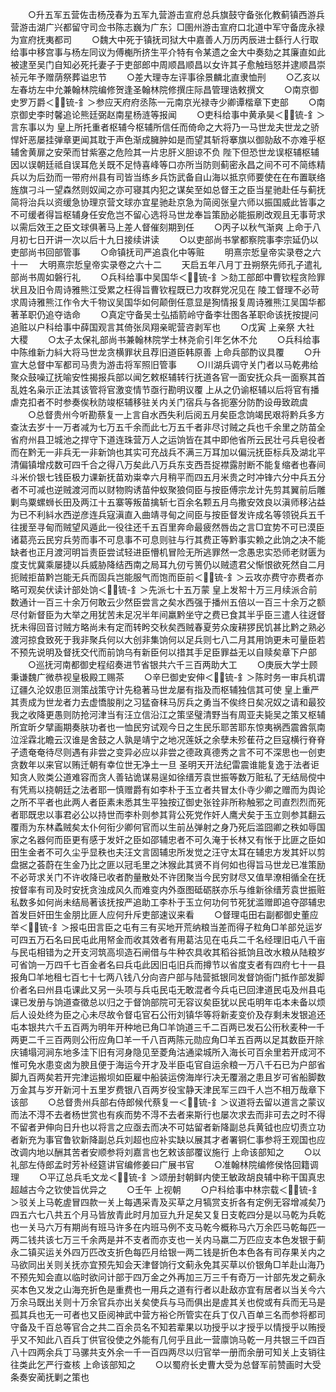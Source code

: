 <!-- { "loadSidebar": true } -->
　　○升五军五营佐击杨茂春为五军九营游击宣府总兵旗鼓守备张化教蓟镇西游兵营游击湖广兴都留守司佥书陈志巍为广东氵□圉州游击宣府口北道中军守备庞永禄为宣府抚夷都司
　　○魏大中死于镇抚司狱大中嘉善人万历丙辰进士繇行人行取给事中移宫事与杨左同议为傅櫆所挤生平介特有令某遗之金大中奏劾之其廉直如此被逮至吴门自知必死托妻子于吏部郎中周顺昌顺昌以女许其子愈触珰怒并逮顺昌崇祯元年予赠荫祭葬谥忠节
　　○差大理寺左评事徐景麟北直隶恤刑
　　○乙亥以左春坊左中允兼翰林院编修贺逢圣翰林院修撰庄际昌管理诰敕撰文
　　○南京御史罗万爵＜锍-釒＞参应天府府丞陈一元南京光禄寺少卿谭楷章下吏部
　　○南京御史李时馨追论熊廷弼赵南星杨涟等报闻
　　○吏科给事中黄承昊＜锍-釒＞言东事以为  皇上所托重者枢辅今枢辅所信任而倚命之大将乃一马世龙夫世龙之骄悍奸恶屡挂弹章更闻其耽于声色渐成臃肿如是而望其斩将搴旗以御勍敌不亦难乎枢辅舍黄扉之安荣而甘紫塞之危险其一片忠肝义胆谅不负  陛下但恐世龙误枢辅枢辅因以误朝廷祗自误耳危关既不足恃喜峰等口亦所当防则蓟密永昌之间不可不简练精兵以为后劲而一带府州县有司皆当练乡兵饬武备自山海以抵京师要使在在布置联络旌旗刁斗一望森然则奴闻之亦可寝其内犯之谋矣至如总督王之臣当星驰赴任与蓟抚简将治兵以资缓急协理京营文球亦宜星驰赴京急为简阅张皇六师以振国威此皆事之不可缓者得旨枢辅身任安危岂不留心选将马世龙奉旨策励必能振刷改观且无事苛求以需后效王之臣文球俱著马上差人督催刻期到任
　　○丙子以秋气渐爽  上命于八月初七日开讲一次以后十九日接续讲读
　　○以吏部尚书掌都察院事李宗延仍以吏部尚书回部管事
　　○命镇抚司严追袁化中等赃
　　明熹宗悊皇帝实录卷之六十一
　大明熹宗悊皇帝实录卷之六十二
　　天启五年八月丁丑朔祭先师孔子遣礼部尚书周如磐行礼
　　○兵科给事中吴国华＜锍-釒＞劾工部郎中曹钦程贪险罪状且及旧令周诗雅熊江受累之枉得旨曹钦程既已力攻群党况见在  陵工督理不必苛求周诗雅熊江作令大千物议吴国华如何颠倒任意显是狥情报复周诗雅熊江吴国华都著革职仍追夺诰命
　　○真定守备吴士弘插箭岭守备李壮图各革职命该抚按提问追赃以户科给事中薛国观言其倚张凤翔亲昵营咨剥军也
　　○戊寅  上亲祭  大社  大稷
　　○太子太保礼部尚书兼翰林院学士林尧俞引年乞休不允
　　○兵科给事中陈维新力紏大将马世龙贪横罪状且荐旧道臣韩原善  上命兵部酌议具覆
　　○升宣大总督中军都司马贵为游击将军照旧管事
　　○川湖兵调守关门者以马乾弗给聚众鼓噪辽抚喻安性揭报兵部以闻乞敕枢辅转行抚道各官一面安抚众兵一面察其首乱姓名枭示正法其该管将官激变情节亟行勘明议覆  上从之仍谕枢辅以后将官有播虐克扣者不时参奏俟秋防竣枢辅移驻关内关门宿兵与各扼塞分防酌设毋致疏虞
　　○总督贵州今听勘蔡复一上言自水西失利后阅五月矣臣念饷竭民艰将黔兵多方查汰去岁十一万者减为七万五千余而此七万五千者非尽讨贼之兵也千余里之防苗全省府州县卫城池之捍守下道连珠营万人之运饷皆在其中即他省所云民壮弓兵皂役者而在黔无一非兵无一非新饷也其实可充战兵不满三万耳加以偏沅抚臣标兵及湖北平清偏镇增戍数可四千合之得八万矣此八万兵东支西吾捉襟露肘断不能复缩者也春间斗米价银七钱臣极力课新抚苗劝粜幸六月稍平而四五月米贵之时冲锋六分中兵五分者不可减也逆贼渡河而以财物购诱苗仲蚁聚狼伺臣与按臣傅宗龙计先剪其翼前后雕剿鸟粟螺蛳长田及两江十五寨等叛苗擒斩七百余名颗五月鸟撒安效良以滇师移沾益为已不利紏水西逆彦连兵寇滇直入曲靖寻甸之间臣与按臣督发许成名等领锐兵五千往援至寻甸而贼望风遁此一役往还千五百里奔命最疲然唇齿之言□宜势不可已漠臣诸葛亮云民穷兵劳而事不可息事不可息则驻与行其费正等黔事实赖之此饷之决不能缺者也正月渡河明旨责臣尝试轻进臣懵机冒险无所逃罪然一念愚忠实恐师老财匮为度支忧冀乘屡捷以兵威胁降结西南之局耳九仞亏篑仍以贼遗君父惭恨欲死然自二月扼贼拒苗黔岂能无兵而固兵岂能服气而饱而臣前＜锍-釒＞云攻亦费守亦费者亦略可观矣伏读计部处饷＜锍-釒＞先派七十五万蒙  皇上发帤十万三月续派合前数通计一百三十余万何敢云少然臣尝言之矣水西强于播州五倍以一百三十余万之额尽付新督臣为大举之用犹苦未足况半年间羸黔坐守之费已食其半乎臣三遣人往迓督抚未得回音讨贼方略尚未有定而转盻交秋矣西贼春夏劳众废耕猡民饥甚比黔之熟必渡河掠食致死于我非聚兵何以大创非集饷何以足兵则七八二月其用饷更未可量臣若不预先说明及督抚交代而前饷乌有新臣何以措其手足臣罪益无以自赎矣章下户部
　　○巡抚河南都御史程绍奏进节省银共六千三百两助大工
　　○庚辰大学士顾秉谦魏广微恭视皇极殿工赐茶
　　○辛巳御史安伸＜锍-釒＞陈时务一审兵机谓辽疆久沦奴患叵测策战策守计先稳著马世龙屡有指及而枢辅独信其可使  皇上重严其责成为世龙者力去虚憍朘削之习猛奋秣马厉兵之勇当不俟终日矣况奴之请和最狡我之收降更愚则防抢河津当有汪立信沿江之策坚璧清野当有周亚夫毙吴之策又枢辅所宜昕夕擘画期奏肤功者也一恤民穷试观今日之生民乐耶苦耶东惊夷祸西震酋氛南泣淫霖北瞻云汉谁是舍鼓之人孰是靖宁之地况莲妖之余孽未殄萑苻之巨寇横行脊脊孑遗奄奄待尽则遇有非尝之变异必应以非尝之德政真德秀之言不可不深思也一创吏贪数年以来官以贿迁朝有幸位世无净土一旦  圣明天开法纪雷震谁能复逸于法者讵知贪人败类公道难容而贪人善钻诡谋易逞如徐缙芳袁世振等数万赃私了无结局傥中有凭焉以挠朝廷之法者耶一慎赠爵有如李朴于玉立者共冒太仆寺少卿之赠而为舆论之所不平者也此两人者臣素未悉其生平独按辽御史张铨非所称触邪之司直烈烈而死者耶既忠以事君必公以持世而李朴则参其背公死党作奸人鹰犬矣于玉立则参其翻云覆雨为东林蟊贼矣太仆何衔少卿何官而以生前丛弹射之身乃死后滥囧卿之秩如辱国家之名器何而臣更有感于发奸之臣如邵辅忠者不可久淹于长林又有怅于比匪之臣如田生金者不可久尘乎显秩也夫汪文言固辅忠所发觉之汪守太耳在辅忠方发其奸以剪盘据之荟蔚在生金乃比之匪以冠毛里之沐猴此其贤不肖何如也得旨马世龙已准策励不必苛求关门不许收降已收者酌量散处不许团聚当今民穷财尽又值旱潦相循全在抚按督率有司及时安抚贪浊成风久而难变内外亟图砥砺朕亦乐与维新徐缙芳袁世振赃私数多如何尚未结局著该抚按严追助工李朴于玉立何功何节死犹滥赠即追夺邵辅忠首发巨奸田生金朋比匪人应何升斥吏部速议来看
　　○督理屯田右副都御史董应举＜锍-釒＞报屯田言臣之屯有三有买地开荒纳粮当差而得子粒角□羊部兑运岁可四五万石名曰民屯此用帑金而收其效者有用葛沽见在屯兵二千名经理旧屯八千亩与民屯相错为之开支河筑高坝造石闸借与牛种农具收其稻谷抵饷且改水粮从陆粮岁可省饷一万四千七百金者名曰兵屯此因旧屯旧兵而撙节以省度支者有四府七十一县报角□羊地租七百七十七两八钱八分向咨户部与陆营抵银同发督饷衙门抵作部发脚价者名曰州县屯课此又另一头项与兵屯民屯无敢混者今兵屯已回津道民屯及州县屯课已发册与饷道查徵总以归之于督饷部院可无容议矣臣犹以民屯明年屯本未备以烦后人设处终为臣之心未尽故令督屯官石公衎刘镇华等将新麦变价及存剩未发银追还屯本银共六千五百两为明年开种地已角□羊饷道三千二百两已发石公衎秋麦种一千两更二千三百两则公衎应角□羊一千八百两陈元勋应角□羊五百两以足其数臣开除庆铺塌河涧东地多洼下旧有河身隐见至菱角沽通梁城所入海长可百余里若开成河不惟可免水患变卤为腴且便于海运今开才及半臣屯官自运余粮一万八千石已为户部省脚九百两矣若开完津运搬坝如臣雇中船装运傍海岸行决无覆溺之患且岁可省船脚数万金其与岁开新河十五里岁费银八百两岁役宝静天津民军三四千人岂不相万哉章下该部
　　○总督贵州兵部右侍郎候代蔡复一＜锍-釒＞议道将去留以道言之蒙议而法不淂不去者杨世赏也有疾而势不淂不去者来斯行也屡次求去而非可去之时不得不留者尹伸向日升也以将言之应亟去而决不可姑留者新降副总兵黄钺也应切责立功者新充为事官鲁钦新降副总兵刘超也应补实缺以展其才者署铜仁事参将王观国也应改调内地以酬其苦者安顺参将刘嘉言也乞敕该部覆议施行  上命该部知之
　　○以礼部左侍郎孟时芳补经筵讲官编修姜曰广展书官
　　○准翰林院编修侯恪回籍调理
　　○平辽总兵毛文龙＜锍-釒＞颂册封朝鲜内使王敏政胡良辅中称干国真忠超越古今之钦使旨优异之
　　○壬午  上视朝
　　○户科给事中林宗载＜锍-釒＞驳关上马乾虗冒四款一关上每遇采青及买草之月犒赏支折各有定例无容增减矣乃四五六七八共五个月马皆放青此时月加豆九升足矣又复日支乾四分是以马乾为兵乾也一关马六万有期尚有班马许多在内班马例不支马乾今概称马六万余匹马乾每匹一两二钱共该七万三千余两是并不支者而亦支也一关内马羸二万匹应支本色发银于蓟永二镇买运关外四万匹改支折色每匹月给银一两二钱是折色本色各有司存果关内之马欲同出关则关抚亦宜预先知会天津督饷行文蓟永免其买草以价银角□羊赴山海乃不预先知会直以临时欲问计部于四万金之外再加三万三千有奇万一计部先发之蓟永买本色又发之山海充折色是重费也一用兵之道有行者以赴敌亦宜有居者以当关今六万余马既出关则十万余官兵亦出关矣使兵与马而俱出是虗其关也傥或有兵而无马是孤其兵也无一可者也又臣阅神武中营方裕仑所管实在兵丁仅八百单三名而参将都司守备及千百总等官合之共二百余员名不知若辈果以功授乎以才授乎以情授乎以贿授乎又不知此八百兵丁供官役使之外能有几何乎且此一营廪饷马乾一月共银三千四百八十四两余兵丁马骡共支外余一千一百四两尽以归官举一册而余册可知关上支销往往类此乞严行查核  上命该部知之
　　○以蜀府长史曹大受为总督军前赞画时大受条奏安蔺抚剿之策也
